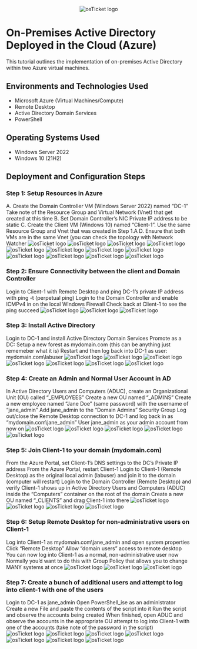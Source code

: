 <p align="center">
<img src="https://i.imgur.com/MPvuCEH.png" alt="osTicket logo"/>
</p>

<h1>On-Premises Active Directory Deployed in the Cloud (Azure)</h1>
This tutorial outlines the implementation of on-premises Active Directory within two Azure virtual machines.<br/>


<h2>Environments and Technologies Used</h2>

- Microsoft Azure (Virtual Machines/Compute)
- Remote Desktop
- Active Directory Domain Services
- PowerShell

<h2>Operating Systems Used </h2>

- Windows Server 2022
- Windows 10 (21H2)



<h2>Deployment and Configuration Steps</h2>

<h3>Step 1: Setup Resources in Azure</h3>
A. Create the Domain Controller VM (Windows Server 2022) named “DC-1”
Take note of the Resource Group and Virtual Network (Vnet) that get created at this time
B. Set Domain Controller’s NIC Private IP address to be static
C. Create the Client VM (Windows 10) named “Client-1”. Use the same Resource Group and Vnet that was created in Step 1.A
D. Ensure that both VMs are in the same Vnet (you can check the topology with Network Watcher

<img src="https://i.imgur.com/ZzmZhtZ.png" alt="osTicket logo"/>
<img src="https://i.imgur.com/fnzjcB2.png" alt="osTicket logo"/>
<img src="https://i.imgur.com/rB36Rt7.png" alt="osTicket logo"/>
<img src="https://i.imgur.com/tc1jHKk.png" alt="osTicket logo"/>
<img src="https://i.imgur.com/DbrsuNw.png" alt="osTicket logo"/>
<img src="https://i.imgur.com/tW7330H.png" alt="osTicket logo"/>
<img src="https://i.imgur.com/wUVM44a.png" alt="osTicket logo"/>
<img src="https://i.imgur.com/ovi1OAf.png" alt="osTicket logo"/>
<img src="https://i.imgur.com/FtjvqxD.png" alt="osTicket logo"/>
<img src="https://i.imgur.com/okIFxei.png" alt="osTicket logo"/>
<img src="https://i.imgur.com/ynHZ6I0.png" alt="osTicket logo"/>
<img src="https://i.imgur.com/4OxFm0H.png" alt="osTicket logo"/>

<h3>Step 2: Ensure Connectivity between the client and Domain Controller</h3>
Login to Client-1 with Remote Desktop and ping DC-1’s private IP address with ping -t <ip address> (perpetual ping)
Login to the Domain Controller and enable ICMPv4 in on the local Windows Firewall
Check back at Client-1 to see the ping succeed

<img src="https://i.imgur.com/VraeNHx.png" alt="osTicket logo"/>
<img src="https://i.imgur.com/HAqbRok.png" alt="osTicket logo"/>
<img src="https://i.imgur.com/sWoY7M9.png" alt="osTicket logo"/>

<h3>Step 3: Install Active Directory</h3>
Login to DC-1 and install Active Directory Domain Services 
Promote as a DC: Setup a new forest as mydomain.com (this can be anything just rememeber what it is)
Restart and then log back into DC-1 as user: mydomain.com\labuser

<img src="https://i.imgur.com/bA6H7SX.png" alt="osTicket logo"/>
<img src="https://i.imgur.com/OGacTBQ.png" alt="osTicket logo"/>
<img src="https://i.imgur.com/F05Ir0t.png" alt="osTicket logo"/>
<img src="https://i.imgur.com/3jjOFg2.png" alt="osTicket logo"/>
<img src="https://i.imgur.com/OgaBdZ4.png" alt="osTicket logo"/>
<img src="https://i.imgur.com/VcnlNsU.png" alt="osTicket logo"/>
<img src="https://i.imgur.com/BeS6YkL.png" alt="osTicket logo"/>

<h3>Step 4: Create an Admin and Normal User Account in AD</h3>
In Active Directory Users and Computers (ADUC), create an Organizational Unit (OU) called “_EMPLOYEES”
Create a new OU named “_ADMINS”
Create a new employee named “Jane Doe” (same password) with the username of “jane_admin”
Add jane_admin to the “Domain Admins” Security Group
Log out/close the Remote Desktop connection to DC-1 and log back in as “mydomain.com\jane_admin”
User jane_admin as your admin account from now on

<img src="https://i.imgur.com/VapLLhG.png" alt="osTicket logo"/>
<img src="https://i.imgur.com/IGIVerT.png" alt="osTicket logo"/>
<img src="https://i.imgur.com/tjFLdam.png" alt="osTicket logo"/>
<img src="https://i.imgur.com/xngFYT7.png" alt="osTicket logo"/>
<img src="https://i.imgur.com/ErWYn1f.png" alt="osTicket logo"/>

<h3>Step 5: Join Client-1 to your domain (mydomain.com)</h3>
From the Azure Portal, set Client-1’s DNS settings to the DC’s Private IP address
From the Azure Portal, restart Client-1
Login to Client-1 (Remote Desktop) as the original local admin (labuser) and join it to the domain (computer will restart)
Login to the Domain Controller (Remote Desktop) and verify Client-1 shows up in Active Directory Users and Computers (ADUC) inside the “Computers” container on the root of the domain
Create a new OU named “_CLIENTS” and drag Client-1 into there 

<img src="https://i.imgur.com/Jqa8koK.png" alt="osTicket logo"/>
<img src="https://i.imgur.com/8AyjLOf.png" alt="osTicket logo"/>
<img src="https://i.imgur.com/EnNHE7q.png" alt="osTicket logo"/>
<img src="https://i.imgur.com/7FDFHYv.png" alt="osTicket logo"/>

<h3>Step 6: Setup Remote Desktop for non-administrative users on Client-1</h3>
Log into Client-1 as mydomain.com\jane_admin and open system properties
Click “Remote Desktop”
Allow “domain users” access to remote desktop
You can now log into Client-1 as a normal, non-administrative user now
Normally you’d want to do this with Group Policy that allows you to change MANY systems at once

<img src="https://i.imgur.com/8zkHXi8.png" alt="osTicket logo"/>
<img src="https://i.imgur.com/SFH6Anw.png" alt="osTicket logo"/>
<img src="https://i.imgur.com/O2kLEC5.png" alt="osTicket logo"/>

<h3>Step 7: Create a bunch of additional users and attempt to log into client-1 with one of the users</h3>
Login to DC-1 as jane_admin
Open PowerShell_ise as an administrator
Create a new File and paste the contents of the script into it 
Run the script and observe the accounts being created
When finished, open ADUC and observe the accounts in the appropriate OU
attempt to log into Client-1 with one of the accounts (take note of the password in the script)

<img src="https://i.imgur.com/x9rUt2Z.png" alt="osTicket logo"/>
<img src="https://i.imgur.com/dT2o6XL.png" alt="osTicket logo"/>
<img src="https://i.imgur.com/03G5AiD.png" alt="osTicket logo"/>
<img src="https://i.imgur.com/VFx7Epi.png" alt="osTicket logo"/>
<img src="https://i.imgur.com/mplTtup.png" alt="osTicket logo"/>
<img src="https://i.imgur.com/IpuFZq7.png" alt="osTicket logo"/>
<img src="https://i.imgur.com/DTx14jm.png" alt="osTicket logo"/>
